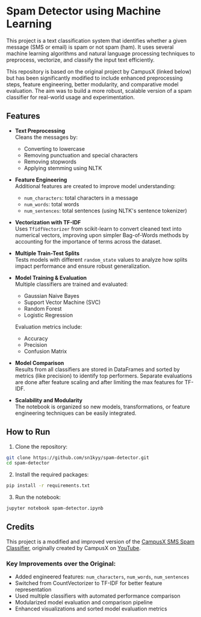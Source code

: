 # Spam Detector using Machine Learning

This project is a text classification system that identifies whether a given message (SMS or email) is spam or not spam (ham). It uses several machine learning algorithms and natural language processing techniques to preprocess, vectorize, and classify the input text efficiently.

This repository is based on the original project by CampusX (linked below) but has been significantly modified to include enhanced preprocessing steps, feature engineering, better modularity, and comparative model evaluation. The aim was to build a more robust, scalable version of a spam classifier for real-world usage and experimentation.

## Features

- **Text Preprocessing**  
  Cleans the messages by:
  - Converting to lowercase
  - Removing punctuation and special characters
  - Removing stopwords
  - Applying stemming using NLTK

- **Feature Engineering**  
  Additional features are created to improve model understanding:
  - `num_characters`: total characters in a message
  - `num_words`: total words
  - `num_sentences`: total sentences (using NLTK's sentence tokenizer)

- **Vectorization with TF-IDF**  
  Uses `TfidfVectorizer` from scikit-learn to convert cleaned text into numerical vectors, improving upon simpler Bag-of-Words methods by accounting for the importance of terms across the dataset.

- **Multiple Train-Test Splits**  
  Tests models with different `random_state` values to analyze how splits impact performance and ensure robust generalization.

- **Model Training & Evaluation**  
  Multiple classifiers are trained and evaluated:
  - Gaussian Naive Bayes
  - Support Vector Machine (SVC)
  - Random Forest
  - Logistic Regression

  Evaluation metrics include:
  - Accuracy
  - Precision
  - Confusion Matrix

- **Model Comparison**  
  Results from all classifiers are stored in DataFrames and sorted by metrics (like precision) to identify top performers. Separate evaluations are done after feature scaling and after limiting the max features for TF-IDF.

- **Scalability and Modularity**  
  The notebook is organized so new models, transformations, or feature engineering techniques can be easily integrated.

## How to Run

1. Clone the repository:

```bash
git clone https://github.com/sn1kyy/spam-detector.git
cd spam-detector
```
2. Install the required packages:

```bash
pip install -r requirements.txt
```
3. Run the notebook:

```bash
jupyter notebook spam-detector.ipynb
```


## Credits

This project is a modified and improved version of the [CampusX SMS Spam Classifier](https://github.com/campusx-official/sms-spam-classifier/blob/main/sms-spam-detection.ipynb), originally created by CampusX on [YouTube](https://www.youtube.com/watch?v=YncZ0WwxyzU&t=4269s&ab_channel=CampusX).

### Key Improvements over the Original:
- Added engineered features: `num_characters`, `num_words`, `num_sentences`
- Switched from CountVectorizer to TF-IDF for better feature representation
- Used multiple classifiers with automated performance comparison
- Modularized model evaluation and comparison pipeline
- Enhanced visualizations and sorted model evaluation metrics



 

